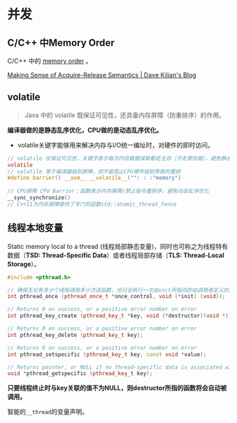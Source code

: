 # 并发

## C/C++ 中Memory Order

C/C++ 中的  [memory order](https://en.cppreference.com/w/cpp/atomic/memory_order) 。

[Making Sense of Acquire-Release Semantics | Dave Kilian's Blog](https://davekilian.com/acquire-release.html)



## volatile

> Java 中的 volatile 既保证可见性，还具备内存屏障（防重排序）的作用。

**编译器做的是静态乱序优化，CPU做的是动态乱序优化。**

- volatile关键字能够用来解决内存与I/O统一编址时，对硬件的即时访问。

```c
// volatile 仅保证可见性，关键字表示每次内存数据读取都走主存（不走寄存器），避免静态乱序优化
volatile 
// volatile 等于编译器级别屏障，但不能阻止CPU硬件级别导致的重排
#define barrier() __asm__ __volatile__("": : :"memory") 
    
// CPU屏障 CPU Barrior：函数表示内存屏障/禁止指令重排序，避免动态乱序优化
__sync_synchronize()
// C++11为内存屏障提供了专门的函数std::atomic_thread_fence
```



## 线程本地变量

Static memory local to a thread (线程局部静态变量)，同时也可称之为线程特有数据（**TSD: Thread-Specific Data**）或者线程局部存储（**TLS: Thread-Local Storage**）。

```c++
#include <pthread.h>

// 确保无论有多少个线程调用多少次该函数，也只会执行一次由init所指向的由调用者定义的函数。
int pthread_once (pthread_once_t *once_control, void (*init) (void));

// Returns 0 on success, or a positive error number on error
int pthread_key_create (pthread_key_t *key, void (*destructor)(void *));

// Returns 0 on success, or a positive error number on error
int pthread_key_delete (pthread_key_t key);

// Returns 0 on success, or a positive error number on error
int pthread_setspecific (pthread_key_t key, const void *value);

// Returns pointer, or NULL if no thread-specific data is associated with key
void *pthread_getspecific (pthread_key_t key);
```



**只要线程终止时与key关联的值不为NULL，则destructor所指的函数将会自动被调用。**



智能的`__thread`的变量声明。